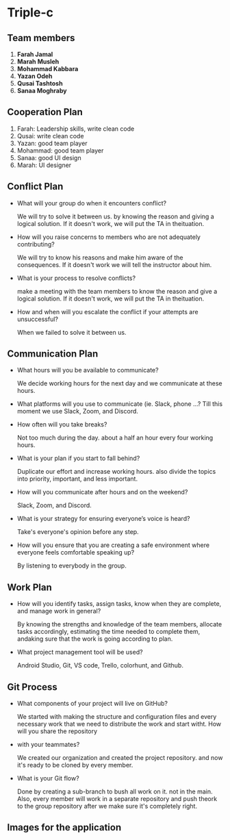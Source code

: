 # **Triple-c**

## **Team members**
1. **Farah Jamal**
2. **Marah Musleh**
3. **Mohammad Kabbara**
4. **Yazan Odeh**
5. **Qusai Tashtosh**
6. **Sanaa Moghraby**

## **Cooperation Plan**
1. Farah: Leadership skills, write clean code
2. Qusai:  write clean code
3. Yazan: good team player
4. Mohammad: good team player
5. Sanaa: good UI design
6. Marah: UI designer

## **Conflict Plan**
 - What will your group do when it encounters conflict?
 
    We will try to solve it between us. by knowing the reason and giving a logical solution. If it doesn't work, we will put the TA in theituation.
- How will you raise concerns to members who are not adequately contributing?

  We will try to know his reasons and make him aware of the consequences. If it doesn't work we will tell the instructor about him.
- What is your process to resolve conflicts?

  make a meeting with the team members to know the reason and give a logical solution. If it doesn't work, we will put the TA in theituation.
- How and when will you escalate the conflict if your attempts are unsuccessful?

  When we failed to solve it between us.

## **Communication Plan**

- What hours will you be available to communicate?

  We decide working hours for the next day and we communicate at these hours.
- What platforms will you use to communicate (ie. Slack, phone …?
Till this moment we use Slack, Zoom, and Discord.
- How often will you take breaks?

  Not too much during the day. about a half an hour every four working hours.
- What is your plan if you start to fall behind?

  Duplicate our effort and increase working hours. also divide the topics into priority, important, and less important.
- How will you communicate after hours and on the weekend?

  Slack, Zoom, and Discord.
- What is your strategy for ensuring everyone’s voice is heard?

  Take's everyone's opinion before any step.
- How will you ensure that you are creating a safe environment where everyone feels comfortable speaking up?

  By listening to everybody in the group.

## **Work Plan**
- How will you identify tasks, assign tasks, know when they are complete, and manage work in general?

  By knowing the strengths and knowledge of the team members, allocate tasks accordingly, estimating the time needed to complete them, andaking sure that the work is going according to plan.
- What project management tool will be used?

  Android Studio, Git, VS code, Trello, colorhunt, and Github.

## **Git Process**
- What components of your project will live on GitHub?

  We started with making the structure and configuration files and every necessary work that we need to distribute the work and start witht. How will you share the repository
- with your teammates?

  We created our organization and created the project repository. and now it's ready to be cloned by every member.
- What is your Git flow?

  Done by creating a sub-branch to bush all work on it. not in the main. Also, every member will work in a separate repository and push theork to the group repository after we make sure it's completely right.

## Images for the application

